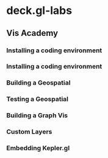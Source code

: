 # deck.gl-labs


## Vis Academy

### Installing a coding environment
### Installing a coding environment
### Building a Geospatial
### Testing a Geospatial
### Building a Graph Vis
### Custom Layers
### Embedding Kepler.gl
